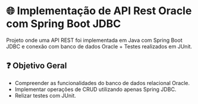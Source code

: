 # :globe_with_meridians: Implementação de API Rest Oracle com Spring Boot JDBC

Projeto onde uma API REST foi implementada em Java com Spring Boot JDBC e conexão com banco de dados Oracle + Testes realizados em JUnit.

## :question: Objetivo Geral

- Compreender as funcionalidades do banco de dados relacional Oracle.
- Implementar operações de CRUD utilizando apenas Spring JDBC.
- Relizar testes com JUnit.
